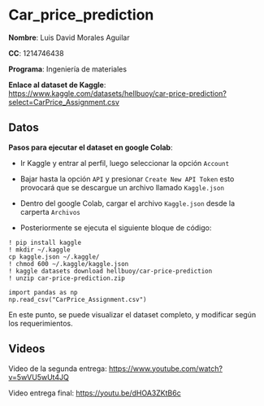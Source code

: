 # Car_price_prediction

**Nombre**: Luis David Morales Aguilar

**CC**: 1214746438

**Programa**: Ingeniería de materiales

**Enlace al dataset de Kaggle**:
https://www.kaggle.com/datasets/hellbuoy/car-price-prediction?select=CarPrice_Assignment.csv

## Datos

**Pasos para ejecutar el dataset en google Colab**:

- Ir Kaggle y entrar al perfil, luego seleccionar la opción ``Account``

- Bajar hasta la opción ``API`` y presionar ``Create New API Token`` esto provocará que se descargue un archivo llamado ``Kaggle.json``

- Dentro del google Colab, cargar el archivo ``Kaggle.json`` desde la carperta `Archivos`

- Posteriormente se ejecuta el siguiente bloque de código:
```
! pip install kaggle
! mkdir ~/.kaggle
cp kaggle.json ~/.kaggle/
! chmod 600 ~/.kaggle/kaggle.json
! kaggle datasets download hellbuoy/car-price-prediction
! unzip car-price-prediction.zip

import pandas as np
np.read_csv("CarPrice_Assignment.csv")

```

En este punto, se puede visualizar el dataset completo, y modificar según los requerimientos.


## Videos

Video de la segunda entrega: https://www.youtube.com/watch?v=5wVU5wUt4JQ

Video entrega final: https://youtu.be/dHOA3ZKtB6c

